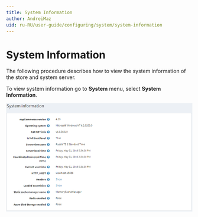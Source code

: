 ```yaml
---
title: System Information
author: AndreiMaz
uid: ru-RU/user-guide/configuring/system/system-information
---
```

# System Information

The following procedure describes how to view the system information of the store and system server.

To view system information go to **System** menu, select **System Information**.

![System Information](_static/system-information/system-information.png)
